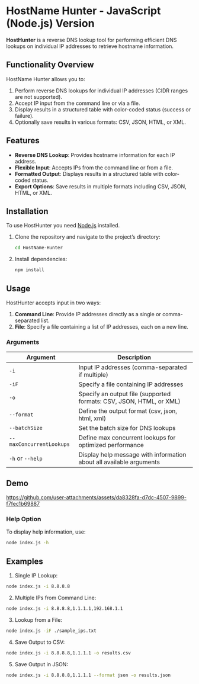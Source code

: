 # HostName Hunter - JavaScript (Node.js) Version

**HostHunter** is a reverse DNS lookup tool for performing efficient DNS lookups on individual IP addresses to retrieve hostname information.

## Functionality Overview

HostName Hunter allows you to:
1. Perform reverse DNS lookups for individual IP addresses (CIDR ranges are not supported).
2. Accept IP input from the command line or via a file.
3. Display results in a structured table with color-coded status (success or failure).
4. Optionally save results in various formats: CSV, JSON, HTML, or XML.


## Features

- **Reverse DNS Lookup**: Provides hostname information for each IP address.
- **Flexible Input**: Accepts IPs from the command line or from a file.
- **Formatted Output**: Displays results in a structured table with color-coded status.
- **Export Options**: Save results in multiple formats including CSV, JSON, HTML, or XML.

## Installation

To use HostHunter you need [Node.js](https://nodejs.org/) installed.

1. Clone the repository and navigate to the project’s directory:
    ```bash
    cd HostName-Hunter
    ```

2. Install dependencies:
    ```bash
    npm install
    ```

## Usage

HostHunter accepts input in two ways:
1. **Command Line**: Provide IP addresses directly as a single or comma-separated list.
2. **File**: Specify a file containing a list of IP addresses, each on a new line.

### Arguments

| Argument                 | Description                                                                                 |
|--------------------------|---------------------------------------------------------------------------------------------|
| `-i`                     | Input IP addresses (comma-separated if multiple)                                            |
| `-iF`                    | Specify a file containing IP addresses                                                      |
| `-o`                     | Specify an output file (supported formats: CSV, JSON, HTML, or XML)                         |
| `--format`               | Define the output format (csv, json, html, xml)                                             |
| `--batchSize`            | Set the batch size for DNS lookups                                                          |
| `--maxConcurrentLookups` | Define max concurrent lookups for optimized performance                                     |
| `-h` or `--help`         | Display help message with information about all available arguments                         |


## Demo
https://github.com/user-attachments/assets/da8328fa-d7dc-4507-9899-f7fec1b69887

### Help Option
To display help information, use:
```bash
node index.js -h
```

## Examples

1. Single IP Lookup:
```bash
node index.js -i 8.8.8.8
```

2. Multiple IPs from Command Line:
```bash
node index.js -i 8.8.8.8,1.1.1.1,192.168.1.1
```

3. Lookup from a File:
```bash
node index.js -iF ./sample_ips.txt
```

4. Save Output to CSV:
```bash
node index.js -i 8.8.8.8,1.1.1.1 -o results.csv
```

5. Save Output in JSON:
```bash
node index.js -i 8.8.8.8,1.1.1.1 --format json -o results.json
```
